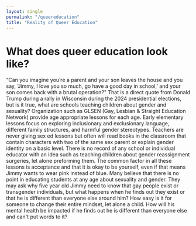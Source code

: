 ```yaml
---
layout: single
permalink: "/queereducation"
title: "Reality of Queer Education"
---
```

# What does queer education look like? 
“Can you imagine you’re a parent and your son leaves the house and you say, ‘Jimmy, I love you so much, go have a good day in school,’ and your son comes back with a brutal operation?" That is a direct quote from Donald Trump during a rally in Wisconsin during the 2024 presidential elections, but is it true, what are schools teaching children about gender and sexuality? 
	Organization such as GLSEN (Gay, Lesbian & Straight Education Network) provide age appropriate lessons for each age. Early elementary lessons focus on exploring inclusionary and exclusionary language, different family structures, and harmful gender stereotypes. Teachers are never giving sex ed lessons but often will read books in the classroom that contain characters with two of the same sex parent or explain gender identity on a basic level. There is no record of any school or individual educator with an idea such as teaching children about gender reassignment surgeries, let alone preforming them. The common factor in all these lessons is acceptance and that it is okay to be yourself, even if that means Jimmy wants to wear pink instead of blue. 
Many believe that there is no point in educating students at any age about sexuality and gender. They may ask why five year old Jimmy need to know that gay people exist or transgender individuals, but what happens when he finds out they exist or that he is different than everyone else around him? 	How easy is it for someone to change their entire mindset, let alone a child. How will his mental health be impacted if he finds out he is different than everyone else and can't put words to it?
